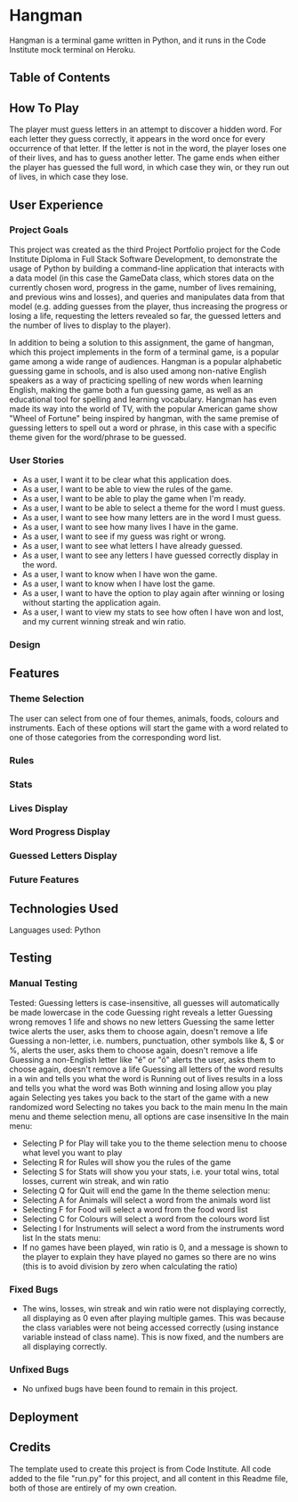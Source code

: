 # Hangman

Hangman is a terminal game written in Python, and it runs in the Code Institute mock terminal on Heroku.

## Table of Contents


## How To Play

The player must guess letters in an attempt to discover a hidden word. For each letter they guess correctly, it appears in the word once for every occurrence of that letter. If the letter is not in the word, the player loses one of their lives, and has to guess another letter. The game ends when either the player has guessed the full word, in which case they win, or they run out of lives, in which case they lose.

## User Experience

### Project Goals

This project was created as the third Project Portfolio project for the Code Institute Diploma in Full Stack Software Development, to demonstrate the usage of Python by building a command-line application that interacts with a data model (in this case the GameData class, which stores data on the currently chosen word, progress in the game, number of lives remaining, and previous wins and losses), and queries and manipulates data from that model (e.g. adding guesses from the player, thus increasing the progress or losing a life, requesting the letters revealed so far, the guessed letters and the number of lives to display to the player).

In addition to being a solution to this assignment, the game of hangman, which this project implements in the form of a terminal game, is a popular game among a wide range of audiences. Hangman is a popular alphabetic guessing game in schools, and is also used among non-native English speakers as a way of practicing spelling of new words when learning English, making the game both a fun guessing game, as well as an educational tool for spelling and learning vocabulary. Hangman has even made its way into the world of TV, with the popular American game show "Wheel of Fortune" being inspired by hangman, with the same premise of guessing letters to spell out a word or phrase, in this case with a specific theme given for the word/phrase to be guessed.

### User Stories

- As a user, I want it to be clear what this application does.
- As a user, I want to be able to view the rules of the game.
- As a user, I want to be able to play the game when I'm ready.
- As a user, I want to be able to select a theme for the word I must guess.
- As a user, I want to see how many letters are in the word I must guess.
- As a user, I want to see how many lives I have in the game.
- As a user, I want to see if my guess was right or wrong.
- As a user, I want to see what letters I have already guessed.
- As a user, I want to see any letters I have guessed correctly display in the word.
- As a user, I want to know when I have won the game.
- As a user, I want to know when I have lost the game.
- As a user, I want to have the option to play again after winning or losing without starting the application again.
- As a user, I want to view my stats to see how often I have won and lost, and my current winning streak and win ratio.

### Design

## Features

### Theme Selection

The user can select from one of four themes, animals, foods, colours and instruments. Each of these options will start the game with a word related to one of those categories from the corresponding word list.

### Rules

### Stats

### Lives Display

### Word Progress Display

### Guessed Letters Display

### Future Features

## Technologies Used

Languages used: Python

## Testing

### Manual Testing
Tested:
Guessing letters is case-insensitive, all guesses will automatically be made lowercase in the code
Guessing right reveals a letter
Guessing wrong removes 1 life and shows no new letters
Guessing the same letter twice alerts the user, asks them to choose again, doesn't remove a life
Guessing a non-letter, i.e. numbers, punctuation, other symbols like &, $ or %, alerts the user, asks them to choose again, doesn't remove a life
Guessing a non-English letter like "é" or "ó" alerts the user, asks them to choose again, doesn't remove a life
Guessing all letters of the word results in a win and tells you what the word is
Running out of lives results in a loss and tells you what the word was
Both winning and losing allow you play again
Selecting yes takes you back to the start of the game with a new randomized word
Selecting no takes you back to the main menu
In the main menu and theme selection menu, all options are case insensitive
In the main menu:
 - Selecting P for Play will take you to the theme selection menu to choose what level you want to play
 - Selecting R for Rules will show you the rules of the game
 - Selecting S for Stats will show you your stats, i.e. your total wins, total losses, current win streak, and win ratio
 - Selecting Q for Quit will end the game
In the theme selection menu:
 - Selecting A for Animals will select a word from the animals word list
 - Selecting F for Food will select a word from the food word list
 - Selecting C for Colours will select a word from the colours word list
 - Selecting I for Instruments will select a word from the instruments word list
In the stats menu:
 - If no games have been played, win ratio is 0, and a message is shown to the player to explain they have played no games so there are no wins (this is to avoid division by zero when calculating the ratio)

### Fixed Bugs
- The wins, losses, win streak and win ratio were not displaying correctly, all displaying as 0 even after playing multiple games. This was because the class variables were not being accessed correctly (using instance variable instead of class name). This is now fixed, and the numbers are all displaying correctly.

### Unfixed Bugs
- No unfixed bugs have been found to remain in this project.

## Deployment

## Credits
The template used to create this project is from Code Institute.
All code added to the file "run.py" for this project, and all content in this Readme file, both of those are entirely of my own creation.
